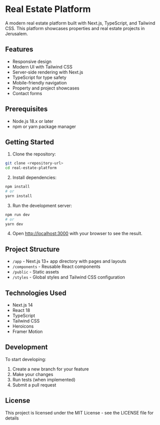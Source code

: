 # Real Estate Platform

A modern real estate platform built with Next.js, TypeScript, and Tailwind CSS. This platform showcases properties and real estate projects in Jerusalem.

## Features

- Responsive design
- Modern UI with Tailwind CSS
- Server-side rendering with Next.js
- TypeScript for type safety
- Mobile-friendly navigation
- Property and project showcases
- Contact forms

## Prerequisites

- Node.js 18.x or later
- npm or yarn package manager

## Getting Started

1. Clone the repository:
```bash
git clone <repository-url>
cd real-estate-platform
```

2. Install dependencies:
```bash
npm install
# or
yarn install
```

3. Run the development server:
```bash
npm run dev
# or
yarn dev
```

4. Open [http://localhost:3000](http://localhost:3000) with your browser to see the result.

## Project Structure

- `/app` - Next.js 13+ app directory with pages and layouts
- `/components` - Reusable React components
- `/public` - Static assets
- `/styles` - Global styles and Tailwind CSS configuration

## Technologies Used

- Next.js 14
- React 18
- TypeScript
- Tailwind CSS
- Heroicons
- Framer Motion

## Development

To start developing:

1. Create a new branch for your feature
2. Make your changes
3. Run tests (when implemented)
4. Submit a pull request

## License

This project is licensed under the MIT License - see the LICENSE file for details 